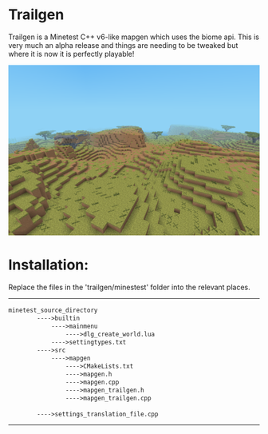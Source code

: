 # Trailgen
Trailgen is a Minetest C++ v6-like mapgen which uses the biome api.
This is very much an alpha release and things are needing to be tweaked but where it is now it is perfectly playable!

![Trailgen Example](screenshot.png?raw=true "Trailgen example screenshot with custom textures.")

# Installation:

Replace the files in the 'trailgen/minestest' folder into the relevant places.

---------
~~~
minetest_source_directory
		---->builtin
			---->mainmenu
				---->dlg_create_world.lua
			---->settingtypes.txt
		---->src
			---->mapgen
				---->CMakeLists.txt
				---->mapgen.h
				---->mapgen.cpp
				---->mapgen_trailgen.h
				---->mapgen_trailgen.cpp

		---->settings_translation_file.cpp
~~~
----------
